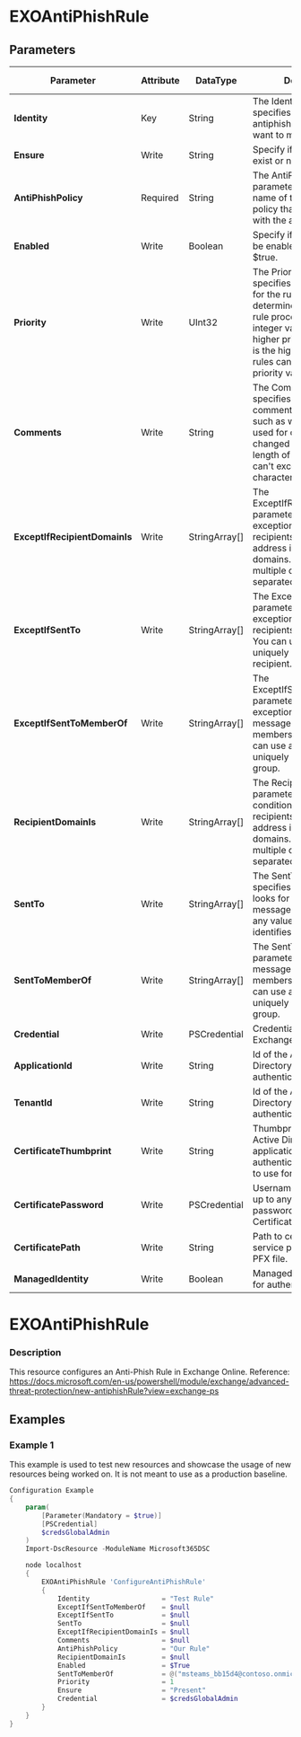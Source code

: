 ﻿# EXOAntiPhishRule

## Parameters

| Parameter | Attribute | DataType | Description | Allowed Values |
| --- | --- | --- | --- | --- |
| **Identity** | Key | String | The Identity parameter specifies the name of the antiphishing rule that you want to modify. ||
| **Ensure** | Write | String | Specify if this rule should exist or not. |Present, Absent|
| **AntiPhishPolicy** | Required | String | The AntiPhishPolicy parameter specifies the name of the antiphishing policy that's associated with the antiphishing rule. ||
| **Enabled** | Write | Boolean | Specify if this rule should be enabled. Default is $true. ||
| **Priority** | Write | UInt32 | The Priority parameter specifies a priority value for the rule that determines the order of rule processing. A lower integer value indicates a higher priority, the value 0 is the highest priority, and rules can't have the same priority value. ||
| **Comments** | Write | String | The Comments parameter specifies informative comments for the rule, such as what the rule is used for or how it has changed over time. The length of the comment can't exceed 1024 characters. ||
| **ExceptIfRecipientDomainIs** | Write | StringArray[] | The ExceptIfRecipientDomainIs parameter specifies an exception that looks for recipients with email address in the specified domains. You can specify multiple domains separated by commas. ||
| **ExceptIfSentTo** | Write | StringArray[] | The ExceptIfSentTo parameter specifies an exception that looks for recipients in messages. You can use any value that uniquely identifies the recipient. ||
| **ExceptIfSentToMemberOf** | Write | StringArray[] | The ExceptIfSentToMemberOf parameter specifies an exception that looks for messages sent to members of groups. You can use any value that uniquely identifies the group. ||
| **RecipientDomainIs** | Write | StringArray[] | The RecipientDomainIs parameter specifies a condition that looks for recipients with email address in the specified domains. You can specify multiple domains separated by commas. ||
| **SentTo** | Write | StringArray[] | The SentTo parameter specifies a condition that looks for recipients in messages. You can use any value that uniquely identifies the recipient. ||
| **SentToMemberOf** | Write | StringArray[] | The SentToMemberOf parameter looks for messages sent to members of groups. You can use any value that uniquely identifies the group. ||
| **Credential** | Write | PSCredential | Credentials of the Exchange Global Admin ||
| **ApplicationId** | Write | String | Id of the Azure Active Directory application to authenticate with. ||
| **TenantId** | Write | String | Id of the Azure Active Directory tenant used for authentication. ||
| **CertificateThumbprint** | Write | String | Thumbprint of the Azure Active Directory application's authentication certificate to use for authentication. ||
| **CertificatePassword** | Write | PSCredential | Username can be made up to anything but password will be used for CertificatePassword ||
| **CertificatePath** | Write | String | Path to certificate used in service principal usually a PFX file. ||
| **ManagedIdentity** | Write | Boolean | Managed ID being used for authentication. ||

# EXOAntiPhishRule

### Description

This resource configures an Anti-Phish Rule in Exchange Online.
Reference: https://docs.microsoft.com/en-us/powershell/module/exchange/advanced-threat-protection/new-antiphishRule?view=exchange-ps

## Examples

### Example 1

This example is used to test new resources and showcase the usage of new resources being worked on.
It is not meant to use as a production baseline.

```powershell
Configuration Example
{
    param(
        [Parameter(Mandatory = $true)]
        [PSCredential]
        $credsGlobalAdmin
    )
    Import-DscResource -ModuleName Microsoft365DSC

    node localhost
    {
        EXOAntiPhishRule 'ConfigureAntiPhishRule'
        {
            Identity                  = "Test Rule"
            ExceptIfSentToMemberOf    = $null
            ExceptIfSentTo            = $null
            SentTo                    = $null
            ExceptIfRecipientDomainIs = $null
            Comments                  = $null
            AntiPhishPolicy           = "Our Rule"
            RecipientDomainIs         = $null
            Enabled                   = $True
            SentToMemberOf            = @("msteams_bb15d4@contoso.onmicrosoft.com")
            Priority                  = 1
            Ensure                    = "Present"
            Credential                = $credsGlobalAdmin
        }
    }
}
```

